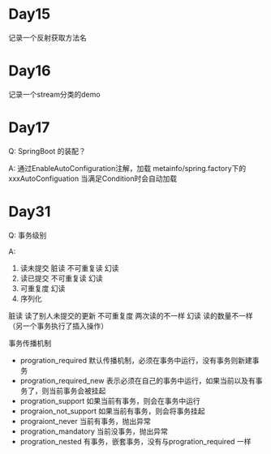 # Day15
记录一个反射获取方法名

# Day16
记录一个stream分类的demo

# Day17 
Q: SpringBoot 的装配？

A: 通过EnableAutoConfiguration注解，加载
metainfo/spring.factory下的xxxAutoConfiguation
当满足Condition时会自动加载

# Day31
Q: 事务级别

A:
1. 读未提交  脏读 不可重复读 幻读
2. 读已提交 不可重复读 幻读
3. 可重复度  幻读
4. 序列化

脏读 读了别人未提交的更新 
不可重复度 两次读的不一样
幻读 读的数量不一样（另一个事务执行了插入操作）

事务传播机制 
- progration_required 默认传播机制，必须在事务中运行，没有事务则新建事务
- progration_required_new 表示必须在自己的事务中运行，如果当前以及有事务了，则当前事务会被挂起
- progration_support 如果当前有事务，则会在事务中运行
- prograion_not_support 如果当前有事务，则会将事务挂起
- prograiont_never 当前有事务，抛出异常
- progration_mandatory 当前没事务，抛出异常
- progration_nested 有事务，嵌套事务，没有与progration_required 一样


